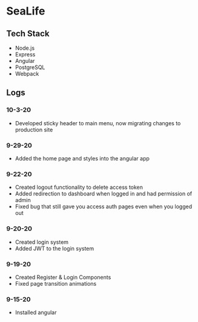 # SeaLife

## Tech Stack
- Node.js
- Express
- Angular
- PostgreSQL
- Webpack


## Logs

### 10-3-20
- Developed sticky header to main menu, now migrating changes to production
site

### 9-29-20
- Added the home page and styles into the angular app

### 9-22-20
- Created logout functionality to delete access token 
- Added redirection to dashboard  when logged in and had permission of admin
- Fixed bug that still gave you access auth pages even when you logged out


### 9-20-20
- Created login system
- Added JWT to the login system 

### 9-19-20
- Created Register & Login Components
- Fixed page transition animations


### 9-15-20 
- Installed angular

